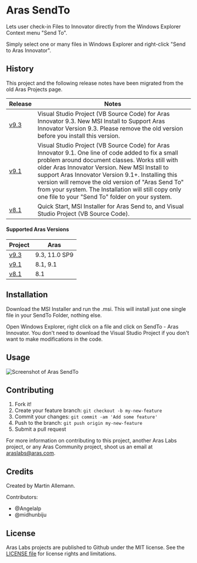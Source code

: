 # Aras SendTo

Lets user check-in Files to Innovator directly from the Windows Explorer Context menu "Send To".

Simply select one or many files in Windows Explorer and right-click "Send to Aras Innovator".

## History

This project and the following release notes have been migrated from the old Aras Projects page.

Release | Notes
--------|--------
[v9.3](https://github.com/ArasLabs/aras-send-to/releases/tag/v9.3) | Visual Studio Project (VB Source Code) for Aras Innovator 9.3. New MSI Install to Support Aras Innovator Version 9.3. Please remove the old version before you install this version.
[v9.1](https://github.com/ArasLabs/aras-send-to/releases/tag/v9.1) | Visual Studio Project (VB Source Code) for Aras Innovator 9.1. One line of code added to fix a small problem around document classes. Works still with older Aras Innovator Version. New MSI Install to support Aras Innovator Version 9.1+. Installing this version will remove the old version of "Aras Send To" from your system. The Installation will still copy only one file to your "Send To" folder on your system.
[v8.1](https://github.com/ArasLabs/aras-send-to/releases/tag/v8.1) | Quick Start, MSI Installer for Aras Send to, and Visual Studio Project (VB Source Code).

#### Supported Aras Versions

Project | Aras
--------|------
[v9.3](https://github.com/ArasLabs/aras-send-to/releases/tag/v9.3) | 9.3, 11.0 SP9
[v9.1](https://github.com/ArasLabs/aras-send-to/releases/tag/v9.1) | 8.1, 9.1
[v8.1](https://github.com/ArasLabs/aras-send-to/releases/tag/v8.1) | 8.1

## Installation

Download the MSI Installer and run the .msi. This will install just one single file in your SendTo Folder, nothing else.

Open Windows Explorer, right click on a file and click on SendTo - Aras Innovator. You don't need to download the Visual Studio Project if you don't want to make modifications in the code.

## Usage

![Screenshot of Aras SendTo](./Screenshots/SendTo.JPG)

## Contributing

1. Fork it!
2. Create your feature branch: `git checkout -b my-new-feature`
3. Commit your changes: `git commit -am 'Add some feature'`
4. Push to the branch: `git push origin my-new-feature`
5. Submit a pull request

For more information on contributing to this project, another Aras Labs project, or any Aras Community project, shoot us an email at araslabs@aras.com.

## Credits

Created by Martin Allemann.

Contributors:
* @AngelaIp
* @midhunbiju

## License

Aras Labs projects are published to Github under the MIT license. See the [LICENSE file](./LICENSE.md) for license rights and limitations.
